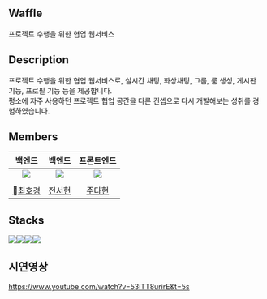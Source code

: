 ## Waffle

프로젝트 수행을 위한 협업 웹서비스

## Description
프로젝트 수행을 위한 협업 웹서비스로, 실시간 채팅, 화상채팅, 그룹, 룸 생성, 게시판 기능, 프로필 기능 등을 제공합니다. <br/>
평소에 자주 사용하던 프로젝트 협업 공간을 다른 컨셉으로 다시 개발해보는 성취를 경험하였습니다. <br/>

## Members

|     백엔드    |     백엔드     |    프론트엔드    |  
| :-----------------------------------------: | :----------------------------------------------: | :---------------------------------------------: | 
| ![](https://github.com/HoGyeongC.png?size=100) | ![](https://github.com/Seohyun-0206.png?size=300) | ![](https://github.com/judahhh.png?size=300) | 
|  | |  | 
|     [최호경](https://github.com/HoGyeongC)     |     [전서현](https://github.com/Seohyun-020)     |     [주다현](https://github.com/judahhh)     |  


## Stacks
<div style="display:flex">
  <img src="https://img.shields.io/badge/Figma-F24E1E?style=for-the-badge&logo=Figma&logoColor=white"> 
  <img src="https://img.shields.io/badge/React-61DAFB?style=for-the-badge&logo=React&logoColor=white"> 
  <img src="https://img.shields.io/badge/Javascript-61DQFB?style=for-the-badge&logo=Javascript&logoColor=white"> 
  <img src="https://img.shields.io/badge/Styled-components-pink?style=for-the-badge&logo=Styled-components&logoColor=white"> 
</div>


## 시연영상


https://www.youtube.com/watch?v=53iTT8urirE&t=5s
